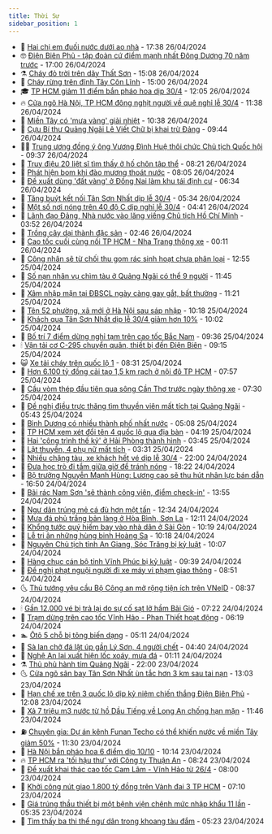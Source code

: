```yaml
---
title: Thời Sự
sidebar_position: 1
---
```


<!-- vnexpress-thoi-su:START -->
- 🦒 [Hai chị em đuối nước dưới ao nhà](https://vnexpress.net/hai-chi-em-duoi-nuoc-duoi-ao-nha-4739534.html) - 17:38 26/04/2024
- 🤓 [Điện Biên Phủ - tập đoàn cứ điểm mạnh nhất Đông Dương 70 năm trước](https://vnexpress.net/dien-bien-phu-tap-doan-cu-diem-manh-nhat-dong-duong-70-nam-truoc-4737245.html) - 17:00 26/04/2024
- ⚗️ [Cháy đỏ trời trên dãy Thất Sơn](https://vnexpress.net/chay-do-troi-tren-day-that-son-4739516.html) - 15:08 26/04/2024
- 🌊 [Cháy rừng trên đỉnh Tây Côn Lĩnh](https://vnexpress.net/chay-rung-tren-dinh-tay-con-linh-4739512.html) - 15:00 26/04/2024
- 🎓 [TP HCM giảm 11 điểm bắn pháo hoa dịp 30/4](https://vnexpress.net/tp-hcm-giam-11-diem-ban-phao-hoa-dip-30-4-4739487.html) - 12:05 26/04/2024
- 🔥 [Cửa ngõ Hà Nội, TP HCM đông nghịt người về quê nghỉ lễ 30/4](https://vnexpress.net/cua-ngo-ha-noi-tp-hcm-dong-nghit-nguoi-ve-que-nghi-le-30-4-4739473.html) - 11:38 26/04/2024
- 🦏 [Miền Tây có &#39;mưa vàng&#39; giải nhiệt](https://vnexpress.net/mien-tay-co-mua-vang-giai-nhiet-4739396.html) - 10:38 26/04/2024
- 👺 [Cựu Bí thư Quảng Ngãi Lê Viết Chữ bị khai trừ Đảng](https://vnexpress.net/cuu-bi-thu-quang-ngai-le-viet-chu-bi-khai-tru-dang-4739112.html) - 09:44 26/04/2024
- 🧑‍🏫 [Trung ương đồng ý ông Vương Đình Huệ thôi chức Chủ tịch Quốc hội](https://vnexpress.net/trung-uong-dong-y-ong-vuong-dinh-hue-thoi-chuc-chu-tich-quoc-hoi-4735654.html) - 09:37 26/04/2024
- 🚦 [Truy điệu 20 liệt sĩ tìm thấy ở hố chôn tập thể](https://vnexpress.net/truy-dieu-20-liet-si-tim-thay-o-ho-chon-tap-the-4739297.html) - 08:21 26/04/2024
- 🎉 [Phát hiện bom khi đào mương thoát nước](https://vnexpress.net/phat-hien-bom-khi-dao-muong-thoat-nuoc-4739312.html) - 08:05 26/04/2024
- 🦒 [Đề xuất dùng &#39;đất vàng&#39; ở Đồng Nai làm khu tái định cư](https://vnexpress.net/de-xuat-dung-dat-vang-o-dong-nai-lam-khu-tai-dinh-cu-4739223.html) - 06:34 26/04/2024
- 🤗 [Tăng buýt kết nối Tân Sơn Nhất dịp lễ 30/4](https://vnexpress.net/tang-buyt-ket-noi-tan-son-nhat-dip-le-30-4-4739251.html) - 05:34 26/04/2024
- 💼 [Một số nơi nóng trên 40 độ C dịp nghỉ lễ 30/4](https://vnexpress.net/mot-so-noi-nong-tren-40-do-c-dip-nghi-le-30-4-4739109.html) - 04:41 26/04/2024
- 🤩 [Lãnh đạo Đảng, Nhà nước vào lăng viếng Chủ tịch Hồ Chí Minh](https://vnexpress.net/lanh-dao-dang-nha-nuoc-vao-lang-vieng-chu-tich-ho-chi-minh-4739158.html) - 03:52 26/04/2024
- 🤡 [Trồng cây dại thành đặc sản](https://vnexpress.net/trong-cay-dai-thanh-dac-san-4738623.html) - 02:46 26/04/2024
- 💯 [Cao tốc cuối cùng nối TP HCM - Nha Trang thông xe](https://vnexpress.net/cao-toc-cuoi-cung-noi-tp-hcm-nha-trang-thong-xe-4738882.html) - 00:11 26/04/2024
- 👺 [Công nhân sẽ từ chối thu gom rác sinh hoạt chưa phân loại](https://vnexpress.net/cong-nhan-se-tu-choi-thu-gom-rac-sinh-hoat-chua-phan-loai-4738671.html) - 12:55 25/04/2024
- 🌮 [Số nạn nhân vụ chìm tàu ở Quảng Ngãi có thể 9 người](https://vnexpress.net/so-nan-nhan-vu-chim-tau-o-quang-ngai-co-the-9-nguoi-4738908.html) - 11:45 25/04/2024
- 🥸 [Xâm nhập mặn tại ĐBSCL ngày càng gay gắt, bất thường](https://vnexpress.net/xam-nhap-man-tai-dbscl-ngay-cang-gay-gat-bat-thuong-4738770.html) - 11:21 25/04/2024
- 🐻 [Tên 52 phường, xã mới ở Hà Nội sau sáp nhập](https://vnexpress.net/ten-52-phuong-xa-moi-o-ha-noi-sau-sap-nhap-4738702.html) - 10:18 25/04/2024
- 👀 [Khách qua Tân Sơn Nhất dịp lễ 30/4 giảm hơn 10%](https://vnexpress.net/khach-qua-tan-son-nhat-dip-le-30-4-giam-hon-10-4738901.html) - 10:02 25/04/2024
- 🤔 [Bố trí 7 điểm dừng nghỉ tạm trên cao tốc Bắc Nam](https://vnexpress.net/bo-tri-7-diem-dung-nghi-tam-tren-cao-toc-bac-nam-4738790.html) - 09:36 25/04/2024
- 🕯 [Vận tải cơ C-295 chuyển quân, thiết bị đến Điện Biên](https://vnexpress.net/van-tai-co-c-295-chuyen-quan-thiet-bi-den-dien-bien-4738769.html) - 09:15 25/04/2024
- 😺 [Xe tải cháy trên quốc lộ 1](https://vnexpress.net/xe-tai-chay-tren-quoc-lo-1-4738809.html) - 08:31 25/04/2024
- 🦆 [Hơn 6.100 tỷ đồng cải tạo 1,5 km rạch ở nội đô TP HCM](https://vnexpress.net/hon-6-100-ty-dong-cai-tao-1-5-km-rach-o-noi-do-tp-hcm-4738733.html) - 07:57 25/04/2024
- 🧰 [Cầu vòm thép đầu tiên qua sông Cần Thơ trước ngày thông xe](https://vnexpress.net/cau-vom-thep-dau-tien-qua-song-can-tho-truoc-ngay-thong-xe-4738479.html) - 07:30 25/04/2024
- 🦍 [Đề nghị điều trực thăng tìm thuyền viên mất tích tại Quảng Ngãi](https://vnexpress.net/de-nghi-dieu-truc-thang-tim-thuyen-vien-mat-tich-tai-quang-ngai-4738704.html) - 05:43 25/04/2024
- 🧰 [Bình Dương có nhiều thành phố nhất nước](https://vnexpress.net/binh-duong-co-nhieu-thanh-pho-nhat-nuoc-4738649.html) - 05:08 25/04/2024
- 💃 [TP HCM xem xét đổi tên 4 quốc lộ qua địa bàn](https://vnexpress.net/tp-hcm-xem-xet-doi-ten-4-quoc-lo-qua-dia-ban-4738665.html) - 04:19 25/04/2024
- 🧰 [Hai &#39;công trình thế kỷ&#39; ở Hải Phòng thành hình](https://vnexpress.net/hai-cong-trinh-the-ky-o-hai-phong-thanh-hinh-4738195.html) - 03:45 25/04/2024
- 🚀 [Lật thuyền, 4 phụ nữ mất tích](https://vnexpress.net/lat-thuyen-4-phu-nu-mat-tich-4738621.html) - 03:31 25/04/2024
- 🎊 [Nhiều chặng tàu, xe khách hết vé dịp lễ 30/4](https://vnexpress.net/nhieu-chang-tau-xe-khach-het-ve-dip-le-30-4-4738422.html) - 22:00 24/04/2024
- 🤭 [Đưa học trò đi tắm giữa giờ để tránh nóng](https://vnexpress.net/dua-hoc-tro-di-tam-giua-gio-de-tranh-nong-4738011.html) - 18:22 24/04/2024
- 🤗 [Bộ trưởng Nguyễn Mạnh Hùng: Lương cao sẽ thu hút nhân lực bán dẫn](https://vnexpress.net/bo-truong-nguyen-manh-hung-luong-cao-se-thu-hut-nhan-luc-ban-dan-4738447.html) - 16:50 24/04/2024
- 🌈 [Bãi rác Nam Sơn &#39;sẽ thành công viên, điểm check-in&#39;](https://vnexpress.net/bai-rac-nam-son-se-thanh-cong-vien-diem-check-in-4738428.html) - 13:55 24/04/2024
- 🦣 [Ngư dân trúng mẻ cá đù hơn một tấn](https://vnexpress.net/ngu-dan-trung-me-ca-du-hon-mot-tan-4738427.html) - 12:34 24/04/2024
- 🎡 [Mưa đá phủ trắng bản làng ở Hòa Bình, Sơn La](https://vnexpress.net/mua-da-phu-trang-ban-lang-o-hoa-binh-son-la-4738417.html) - 12:11 24/04/2024
- 🦏 [Khổng tước quý hiếm bay vào nhà dân ở Sài Gòn](https://vnexpress.net/khong-tuoc-quy-hiem-bay-vao-nha-dan-o-sai-gon-4738394.html) - 10:19 24/04/2024
- 🎊 [Lễ tri ân những hùng binh Hoàng Sa](https://vnexpress.net/le-tri-an-nhung-hung-binh-hoang-sa-4738260.html) - 10:18 24/04/2024
- 🫶 [Nguyên Chủ tịch tỉnh An Giang, Sóc Trăng bị kỷ luật](https://vnexpress.net/nguyen-chu-tich-tinh-an-giang-soc-trang-bi-ky-luat-4738391.html) - 10:07 24/04/2024
- 🤔 [Hàng chục cán bộ tỉnh Vĩnh Phúc bị kỷ luật](https://vnexpress.net/hang-chuc-can-bo-tinh-vinh-phuc-bi-ky-luat-4738364.html) - 09:39 24/04/2024
- 🤠 [Đề nghị phạt nguội người đi xe máy vi phạm giao thông](https://vnexpress.net/de-nghi-phat-nguoi-nguoi-di-xe-may-vi-pham-giao-thong-4738334.html) - 08:51 24/04/2024
- 🌜 [Thủ tướng yêu cầu Bộ Công an mở rộng tiện ích trên VNeID](https://vnexpress.net/thu-tuong-yeu-cau-bo-cong-an-mo-rong-tien-ich-tren-vneid-4738293.html) - 08:37 24/04/2024
- 🕯 [Gần 12.000 vé bị trả lại do sự cố sạt lở hầm Bãi Gió](https://vnexpress.net/gan-12-000-ve-bi-tra-lai-do-su-co-sat-lo-ham-bai-gio-4738271.html) - 07:22 24/04/2024
- 🤔 [Trạm dừng trên cao tốc Vĩnh Hảo - Phan Thiết hoạt động](https://vnexpress.net/tram-dung-tren-cao-toc-vinh-hao-phan-thiet-hoat-dong-4738235.html) - 06:19 24/04/2024
- 🏊 [Ôtô 5 chỗ bị tông biến dạng](https://vnexpress.net/oto-5-cho-bi-tong-bien-dang-4738225.html) - 05:11 24/04/2024
- 🌮 [Sà lan chở đá lật úp gần Lý Sơn, 4 người chết](https://vnexpress.net/sa-lan-cho-da-lat-up-gan-ly-son-4-nguoi-chet-4738214.html) - 04:40 24/04/2024
- 🫣 [Nghệ An lại xuất hiện lốc xoáy, mưa đá](https://vnexpress.net/nghe-an-lai-xuat-hien-loc-xoay-mua-da-4738034.html) - 01:11 24/04/2024
- ⚗️ [Thủ phủ hành tím Quảng Ngãi](https://vnexpress.net/thu-phu-hanh-tim-quang-ngai-4737426.html) - 22:00 23/04/2024
- 🌜 [Cửa ngõ sân bay Tân Sơn Nhất ùn tắc hơn 3 km sau tai nạn](https://vnexpress.net/cua-ngo-san-bay-tan-son-nhat-un-tac-hon-3-km-sau-tai-nan-4737968.html) - 13:03 23/04/2024
- 🌁 [Hạn chế xe trên 3 quốc lộ dịp kỷ niệm chiến thắng Điện Biên Phủ](https://vnexpress.net/han-che-xe-tren-3-quoc-lo-dip-ky-niem-chien-thang-dien-bien-phu-4737959.html) - 12:08 23/04/2024
- 🐲 [Xả 7 triệu m3 nước từ hồ Dầu Tiếng về Long An chống hạn mặn](https://vnexpress.net/xa-7-trieu-m3-nuoc-tu-ho-dau-tieng-ve-long-an-chong-han-man-4737952.html) - 11:46 23/04/2024
- ⛽️ [Chuyên gia: Dự án kênh Funan Techo có thể khiến nước về miền Tây giảm 50%](https://vnexpress.net/chuyen-gia-du-an-kenh-funan-techo-co-the-khien-nuoc-ve-mien-tay-giam-50-4737799.html) - 11:30 23/04/2024
- 🗽 [Hà Nội bắn pháo hoa 6 điểm dịp 10/10](https://vnexpress.net/ha-noi-ban-phao-hoa-6-diem-dip-10-10-4737866.html) - 10:14 23/04/2024
- 🔥 [TP HCM ra &#39;tối hậu thư&#39; với Công ty Thuận An](https://vnexpress.net/tp-hcm-ra-toi-hau-thu-voi-cong-ty-thuan-an-4737764.html) - 08:24 23/04/2024
- 💯 [Đề xuất khai thác cao tốc Cam Lâm - Vĩnh Hảo từ 26/4](https://vnexpress.net/de-xuat-khai-thac-cao-toc-cam-lam-vinh-hao-tu-26-4-4737703.html) - 08:00 23/04/2024
- 🦆 [Khởi công nút giao 1.800 tỷ đồng trên Vành đai 3 TP HCM](https://vnexpress.net/khoi-cong-nut-giao-1-800-ty-dong-tren-vanh-dai-3-tp-hcm-4737726.html) - 07:10 23/04/2024
- 🫣 [Giá trúng thầu thiết bị một bệnh viện chênh mức nhập khẩu 11 lần](https://vnexpress.net/gia-trung-thau-thiet-bi-mot-benh-vien-chenh-muc-nhap-khau-11-lan-4737662.html) - 05:35 23/04/2024
- 🤡 [Tìm thấy ba thi thể ngư dân trong khoang tàu đắm](https://vnexpress.net/tim-thay-ba-thi-the-ngu-dan-trong-khoang-tau-dam-4737700.html) - 05:23 23/04/2024<!-- vnexpress-thoi-su:END -->
